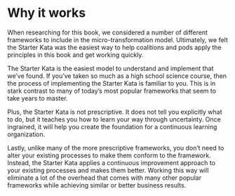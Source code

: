 # Why it works

When researching for this book, we considered a number of different frameworks to include in the micro-transformation model. Ultimately, we felt the Starter Kata was the easiest way to help coalitions and pods apply the principles in this book and get working quickly.

The Starter Kata is the easiest model to understand and implement that we’ve found. If you’ve taken so much as a high school science course, then the process of implementing the Starter Kata is familiar to you. This is in stark contrast to many of today’s most popular frameworks that seem to take years to master.

Plus, the Starter Kata is not prescriptive. It does not tell you explicitly what to do, but it teaches you how to learn your way through uncertainty. Once ingrained, it will help you create the foundation for a continuous learning organization.

Lastly, unlike many of the more prescriptive frameworks, you don’t need to alter your existing processes to make them conform to the framework. Instead, the Starter Kata applies a continuous improvement approach to your existing processes and makes them better. Working this way will eliminate a lot of the overhead that comes with many other popular frameworks while achieving similar or better business results.

